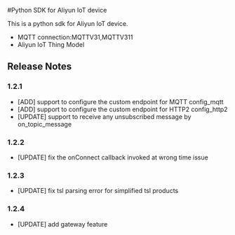 #Python SDK for Aliyun IoT device

This is a python sdk for Aliyun IoT device. 
* MQTT connection:MQTTV31,MQTTV311
* Aliyun IoT Thing Model


## Release Notes
### 1.2.1
* [ADD] support to configure the custom endpoint for MQTT config_mqtt 
* [ADD] support to configure the custom endpoint for HTTP2 config_http2
* [UPDATE] support to receive any unsubscribed message by on_topic_message


### 1.2.2
* [UPDATE] fix the onConnect callback invoked at wrong time issue

### 1.2.3
* [UPDATE] fix tsl parsing error for simplified tsl products

### 1.2.4
* [UPDATE] add gateway feature
